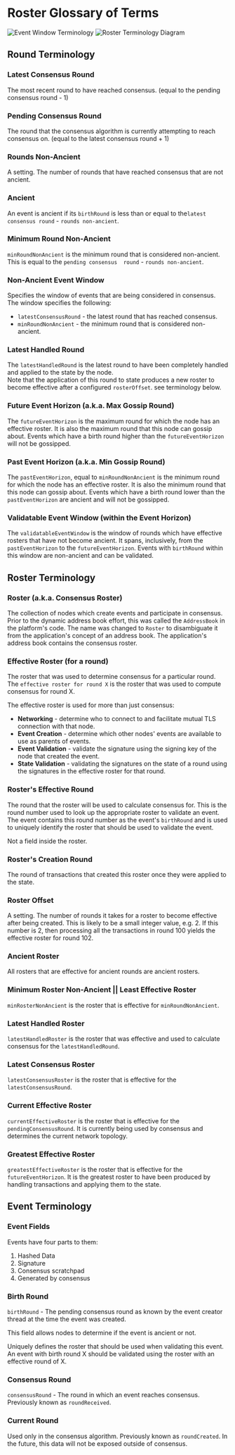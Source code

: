 # Roster Glossary of Terms
![Event Window Terminology](./EventWindowTerminology.drawio.svg)
![Roster Terminology Diagram](./RosterTerminologyDiagram.drawio.svg)
## Round Terminology

### Latest Consensus Round

The most recent round to have reached consensus.  (equal to the pending consensus round - 1)

### Pending Consensus Round

The round that the consensus algorithm is currently attempting to reach consensus on. (equal to the latest 
consensus round + 1)

### Rounds Non-Ancient

A setting. The number of rounds that have reached consensus that are not ancient.

### Ancient

An event is ancient if its `birthRound` is less than or equal to the`latest consensus round` - `rounds non-ancient`.

### Minimum Round Non-Ancient

`minRoundNonAncient` is the minimum round that is considered non-ancient.  This is equal to the `pending consensus 
round` - `rounds non-ancient`.

### Non-Ancient Event Window

Specifies the window of events that are being considered in consensus.  The window specifies the following:
* `latestConsensusRound` - the latest round that has reached consensus.
* `minRoundNonAncient` - the minimum round that is considered non-ancient. 

### Latest Handled Round

The `latestHandledRound` is the latest round to have been completely handled and applied to the state by the node.  
Note that the application of this round to state produces a new roster to become effective after a configured 
`rosterOffset`.  see terminology below.  

### Future Event Horizon (a.k.a. Max Gossip Round)  

The `futureEventHorizon` is the maximum round for which the node has an effective roster.  It is also the 
maximum round that this node can gossip about.  Events which have a birth round higher than the `futureEventHorizon` 
will not be gossipped.    

### Past Event Horizon (a.k.a. Min Gossip Round)

The `pastEventHorizon`, equal to `minRoundNonAncient` is the minimum round for which the node has an effective roster. 
It is also the minimum round that this node can gossip about.  Events which have a birth round lower than the
`pastEventHorizon` are ancient and will not be gossipped.

### Validatable Event Window (within the Event Horizon)

The `validatableEventWindow` is the window of rounds which have effective rosters that have not become ancient.  It 
spans, inclusively, from the `pastEventHorizon` to the `futureEventHorizon`.  Events with `birthRound` within this 
window are non-ancient and can be validated.

## Roster Terminology

### Roster (a.k.a. Consensus Roster)

The collection of nodes which create events and participate in consensus.  Prior to the dynamic address book effort, 
this was called the `AddressBook` in the platform's code.  The name was changed to `Roster` to disambiguate it from 
the application's concept of an address book.  The application's address book contains the consensus roster.  

### Effective Roster (for a round) 

The roster that was used to determine consensus for a particular round.  The `effective roster for round X` is the 
roster that was used to compute consensus for round X. 

The effective roster is used for more than just consensus:
* **Networking** - determine who to connect to and facilitate mutual TLS connection with that node. 
* **Event Creation** - determine which other nodes' events are available to use as parents of events.
* **Event Validation** - validate the signature using the signing key of the node that created the event.
* **State Validation** - validating the signatures on the state of a round using the signatures in the effective 
  roster for that round.

### Roster's Effective Round
The round that the roster will be used to calculate consensus for. This is the round number used to look up the 
appropriate roster to validate an event. The event contains this round number as the event's `birthRound` and is 
used to uniquely identify the roster that should be used to validate the event.

Not a field inside the roster. 

### Roster's Creation Round

The round of transactions that created this roster once they were applied to the state. 

### Roster Offset

A setting.  The number of rounds it takes for a roster to become effective after being created. This is likely to be 
a small integer value, e.g. 2. If this number is 2, then processing all the transactions in round 100 yields the 
effective roster for round 102.

### Ancient Roster

All rosters that are effective for ancient rounds are ancient rosters. 

### Minimum Roster Non-Ancient || Least Effective Roster

`minRosterNonAncient` is the roster that is effective for `minRoundNonAncient`.  

### Latest Handled Roster

`latestHandledRoster` is the roster that was effective and used to calculate consensus for the `latestHandledRound`.

### Latest Consensus Roster

`latestConsensusRoster` is the roster that is effective for the `latestConsensusRound`.

### Current Effective Roster

`currentEffectiveRoster` is the roster that is effective for the `pendingConsensusRound`.  It is currently being 
used by consensus and determines the current network topology.  

### Greatest Effective Roster

`greatestEffectiveRoster` is the roster that is effective for the `futureEventHorizon`.  It is the greatest roster 
to have been produced by handling transactions and applying them to the state. 

## Event Terminology

### Event Fields

Events have four parts to them: 
1. Hashed Data
2. Signature
3. Consensus scratchpad
4. Generated by consensus

### Birth Round

`birthRound` - The pending consensus round as known by the event creator thread at the time the event was created. 

This field allows nodes to determine if the event is ancient or not. 

Uniquely defines the roster that should be used when validating this event.  An event with birth round X should be 
validated using the roster with an effective round of X. 

### Consensus Round

`consensusRound` - The round in which an event reaches consensus.  Previously known as `roundReceived`.

### Current Round

Used only in the consensus algorithm. Previously known as `roundCreated`. In the future, this data will 
not be exposed outside of consensus.

